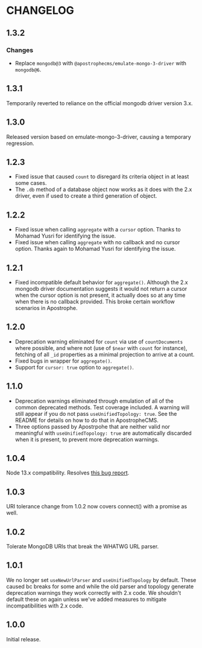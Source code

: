 # CHANGELOG

## 1.3.2

### Changes

* Replace `mongodb@3` with `@apostrophecms/emulate-mongo-3-driver` with `mongodb@6`.

## 1.3.1

Temporarily reverted to reliance on the official mongodb driver version 3.x.

## 1.3.0

Released version based on emulate-mongo-3-driver, causing a temporary regression.

## 1.2.3

* Fixed issue that caused `count` to disregard its criteria object in at least some cases.
* The `.db` method of a database object now works as it does with the 2.x driver, even if
used to create a third generation of object.

## 1.2.2

* Fixed issue when calling `aggregate` with a `cursor` option. Thanks to Mohamad Yusri for identifying the issue.
* Fixed issue when calling `aggregate` with no callback and no cursor option. Thanks again to Mohamad Yusri for identifying the issue.

## 1.2.1

* Fixed incompatible default behavior for `aggregate()`. Although the 2.x mongodb driver documentation suggests it would not return a cursor when the cursor option is not present, it actually does so at any time when there is no callback provided. This broke certain workflow scenarios in Apostrophe.

## 1.2.0

* Deprecation warning eliminated for `count` via use of `countDocuments` where possible, and where not (use of `$near` with `count` for instance), fetching of all `_id` properties as a minimal projection to arrive at a count.
* Fixed bugs in wrapper for `aggregate()`.
* Support for `cursor: true` option to `aggregate()`.

## 1.1.0

* Deprecation warnings eliminated through emulation of all of the common deprecated methods. Test coverage included. A warning will still appear if you do not pass `useUnifiedTopology: true`. See the README for details on how to do that in ApostropheCMS.
* Three options passed by Apostrpohe that are neither valid nor meaningful with `useUnifiedTopology: true` are automatically discarded when it is present, to prevent more deprecation warnings.

## 1.0.4

Node 13.x compatibility. Resolves [this bug report](https://github.com/apostrophecms/apostrophe/issues/2120).

## 1.0.3

URI tolerance change from 1.0.2 now covers connect() with a promise as well.

## 1.0.2

Tolerate MongoDB URIs that break the WHATWG URL parser.

## 1.0.1

We no longer set `useNewUrlParser` and `useUnifiedTopology` by default. These caused bc breaks for some and while the old parser and topology generate deprecation warnings they work correctly with 2.x code. We shouldn't default these on again unless we've added measures to mitigate incompatibilities with 2.x code.

## 1.0.0

Initial release.
